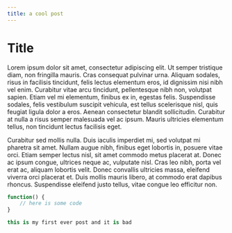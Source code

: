 ```yaml
---
title: a cool post
---
```

# Title

Lorem ipsum dolor sit amet, consectetur adipiscing elit. Ut semper tristique diam, non fringilla mauris. Cras consequat pulvinar urna. Aliquam sodales, risus in facilisis tincidunt, felis lectus elementum eros, id dignissim nisi nibh vel enim. Curabitur vitae arcu tincidunt, pellentesque nibh non, volutpat sapien. Etiam vel mi elementum, finibus ex in, egestas felis. Suspendisse sodales, felis vestibulum suscipit vehicula, est tellus scelerisque nisl, quis feugiat ligula dolor a eros. Aenean consectetur blandit sollicitudin. Curabitur at nulla a risus semper malesuada vel ac ipsum. Mauris ultricies elementum tellus, non tincidunt lectus facilisis eget.  

Curabitur sed mollis nulla. Duis iaculis imperdiet mi, sed volutpat mi pharetra sit amet. Nullam augue nibh, finibus eget lobortis in, posuere vitae orci. Etiam semper lectus nisl, sit amet commodo metus placerat at. Donec ac ipsum congue, ultrices neque ac, vulputate nisl. Cras leo nibh, porta vel erat ac, aliquam lobortis velit. Donec convallis ultricies massa, eleifend viverra orci placerat et. Duis mollis mauris libero, at commodo erat dapibus rhoncus. Suspendisse eleifend justo tellus, vitae congue leo efficitur non.  

```js
function() {
    // here is some code
}
```

```c#
this is my first ever post and it is bad
```